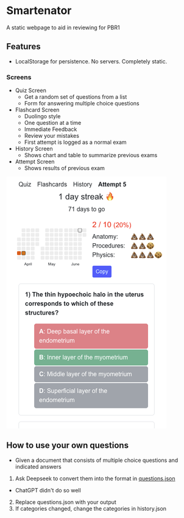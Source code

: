 # Smartenator
A static webpage to aid in reviewing for PBR1
## Features
- LocalStorage for persistence. No servers. Completely static.
### Screens
- Quiz Screen
  - Get a random set of questions from a list
  - Form for answering multiple choice questions
- Flashcard Screen
  - Duolingo style
  - One question at a time
  - Immediate Feedback
  - Review your mistakes
  - First attempt is logged as a normal exam
- History Screen
  - Shows chart and table to summarize previous exams
- Attempt Screen
  - Shows results of previous exam

![Screenshot](./screenshot.png)

## How to use your own questions
- Given a document that consists of multiple choice questions and indicated answers
1. Ask Deepseek to convert them into the format in [questions.json](./src/questions.json)
  - ChatGPT didn't do so well
2. Replace questions.json with your output
3. If categories changed, change the categories in history.json
